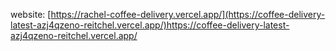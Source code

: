 website: [https://rachel-coffee-delivery.vercel.app/](https://coffee-delivery-latest-azj4qzeno-reitchel.vercel.app/)https://coffee-delivery-latest-azj4qzeno-reitchel.vercel.app/
